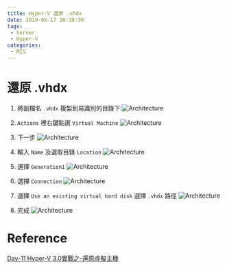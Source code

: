 ```yaml
---
title: Hyper-V 還原 .vhdx
date: 2019-05-17 10:38:30
tags: 
 - Server
 - Hyper-V
categories: 
 - MIS
---
```


# 還原 .vhdx
1. 將副檔名 `.vhdx` 複製到易識別的目錄下
![Architecture](1.png)

2. `Actions` 裡右鍵點選 `Virtual Machine`
![Architecture](2.png)

3. 下一步
![Architecture](3.png)

4. 輸入 `Name` 及選取目錄 `Location`
![Architecture](4.png)

5. 選擇 `Generation1`
![Architecture](5.png)

6. 選擇 `Connection`
![Architecture](6.png)

7. 選擇 `Use an existing virtual hard disk` 選擇 `.vhdx` 路徑
![Architecture](7.png)

8. 完成
![Architecture](8.png)

# Reference
[Day-11 Hyper-V 3.0實戰之-還原虛擬主機](https://blog.pmail.idv.tw/?p=6321)